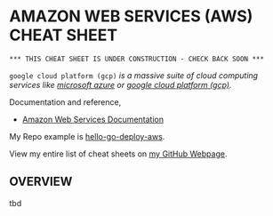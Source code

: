 # AMAZON WEB SERVICES (AWS) CHEAT SHEET

```
*** THIS CHEAT SHEET IS UNDER CONSTRUCTION - CHECK BACK SOON ***
```

`google cloud platform (gcp)` _is a massive suite of cloud computing services like
[microsoft azure](https://github.com/JeffDeCola/my-cheat-sheets/tree/master/software/infrastructure-as-a-service/cloud-services-compute/microsoft-azure-cheat-sheet)
or
[google cloud platform (gcp)](https://github.com/JeffDeCola/my-cheat-sheets/tree/master/software/infrastructure-as-a-service/cloud-services-compute/google-cloud-platform-cheat-sheet)._

Documentation and reference,

* [Amazon Web Services Documentation](https://aws.amazon.com/)

My Repo example is [hello-go-deploy-aws](https://github.com/JeffDeCola/hello-go-deploy-aws).

View my entire list of cheat sheets on
[my GitHub Webpage](https://jeffdecola.github.io/my-cheat-sheets/).

## OVERVIEW

tbd